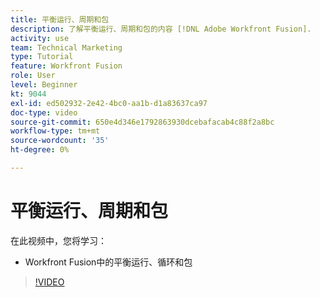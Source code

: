```yaml
---
title: 平衡运行、周期和包
description: 了解平衡运行、周期和包的内容 [!DNL Adobe Workfront Fusion].
activity: use
team: Technical Marketing
type: Tutorial
feature: Workfront Fusion
role: User
level: Beginner
kt: 9044
exl-id: ed502932-2e42-4bc0-aa1b-d1a83637ca97
doc-type: video
source-git-commit: 650e4d346e1792863930dcebafacab4c88f2a8bc
workflow-type: tm+mt
source-wordcount: '35'
ht-degree: 0%

---
```


# 平衡运行、周期和包

在此视频中，您将学习：

* Workfront Fusion中的平衡运行、循环和包

>[!VIDEO](https://video.tv.adobe.com/v/335285/?quality=12&learn=on)
